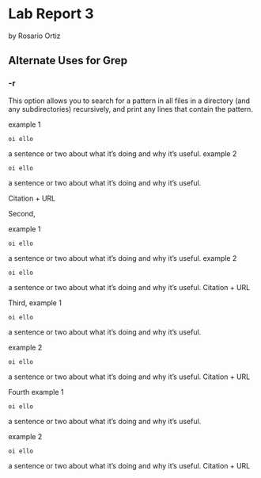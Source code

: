 # Lab Report 3
by Rosario Ortiz

## Alternate Uses for Grep 

### -r 
This option allows you to search for a pattern in all files in a directory (and any subdirectories) recursively, and print any lines that contain the pattern.

example 1 
```
oi ello
```
 a sentence or two about what it’s doing and why it’s useful.
example 2
```
oi ello
```
 a sentence or two about what it’s doing and why it’s useful.
 
 Citation + URL 
 
Second, 

example 1 
```
oi ello
```
 a sentence or two about what it’s doing and why it’s useful.
example 2
```
oi ello
```
 a sentence or two about what it’s doing and why it’s useful.
  Citation + URL 

Third, 
example 1 
```
oi ello
```
 a sentence or two about what it’s doing and why it’s useful.
 
example 2
```
oi ello
```
 a sentence or two about what it’s doing and why it’s useful.
  Citation + URL 
 
Fourth
example 1 
```
oi ello
```
 a sentence or two about what it’s doing and why it’s useful.
 
example 2
```
oi ello
```
 a sentence or two about what it’s doing and why it’s useful.
  Citation + URL 
